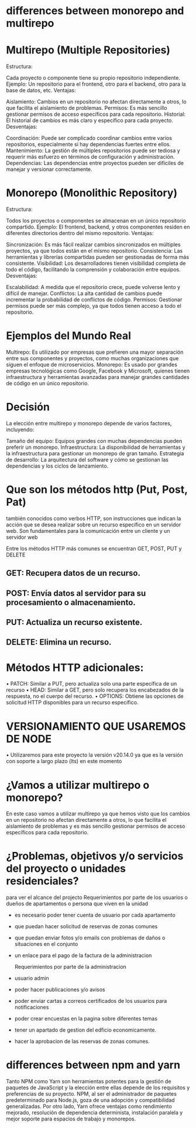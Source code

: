 # differences between monorepo and multirepo

# Multirepo (Multiple Repositories)
Estructura:

Cada proyecto o componente tiene su propio repositorio independiente.
Ejemplo: Un repositorio para el frontend, otro para el backend, otro para la base de datos, etc.
Ventajas: 

Aislamiento: Cambios en un repositorio no afectan directamente a otros, lo que facilita el aislamiento de problemas.
Permisos: Es más sencillo gestionar permisos de acceso específicos para cada repositorio.
Historial: El historial de cambios es más claro y específico para cada proyecto.
Desventajas:

Coordinación: Puede ser complicado coordinar cambios entre varios repositorios, especialmente si hay dependencias fuertes entre ellos.
Mantenimiento: La gestión de múltiples repositorios puede ser tediosa y requerir más esfuerzo en términos de configuración y administración.
Dependencias: Las dependencias entre proyectos pueden ser difíciles de manejar y versionar correctamente.




# Monorepo (Monolithic Repository)
Estructura:

Todos los proyectos o componentes se almacenan en un único repositorio compartido.
Ejemplo: El frontend, backend, y otros componentes residen en diferentes directorios dentro del mismo repositorio.
Ventajas:

Sincronización: Es más fácil realizar cambios sincronizados en múltiples proyectos, ya que todos están en el mismo repositorio.
Consistencia: Las herramientas y librerías compartidas pueden ser gestionadas de forma más consistente.
Visibilidad: Los desarrolladores tienen visibilidad completa de todo el código, facilitando la comprensión y colaboración entre equipos.
Desventajas:

Escalabilidad: A medida que el repositorio crece, puede volverse lento y difícil de manejar.
Conflictos: La alta cantidad de cambios puede incrementar la probabilidad de conflictos de código.
Permisos: Gestionar permisos puede ser más complejo, ya que todos tienen acceso a todo el repositorio.


# Ejemplos del Mundo Real
Multirepo: Es utilizado por empresas que prefieren una mayor separación entre sus componentes y proyectos, como muchas organizaciones que siguen el enfoque de microservicios.
Monorepo: Es usado por grandes empresas tecnológicas como Google, Facebook y Microsoft, quienes tienen infraestructura y herramientas avanzadas para manejar grandes cantidades de código en un único repositorio.

# Decisión
La elección entre multirepo y monorepo depende de varios factores, incluyendo:

Tamaño del equipo: Equipos grandes con muchas dependencias pueden preferir un monorepo.
Infraestructura: La disponibilidad de herramientas y la infraestructura para gestionar un monorepo de gran tamaño.
Estrategia de desarrollo: La arquitectura del software y cómo se gestionan las dependencias y los ciclos de lanzamiento.


# Que son los métodos http (Put, Post, Pat)


también conocidos como verbos HTTP, son instrucciones que indican la acción que se desea realizar sobre un recurso específico en un servidor web. Son fundamentales para la comunicación entre un cliente y un servidor web

Entre los métodos HTTP más comunes se encuentran GET, POST, PUT y DELETE
## GET: Recupera datos de un recurso.
## POST: Envía datos al servidor para su procesamiento o almacenamiento.
## PUT: Actualiza un recurso existente.
## DELETE: Elimina un recurso.


# Métodos HTTP adicionales:

•	PATCH: Similar a PUT, pero actualiza solo una parte específica de un recurso
•	HEAD: Similar a GET, pero solo recupera los encabezados de la respuesta, no el cuerpo del recurso.
•	OPTIONS: Obtiene las opciones de solicitud HTTP disponibles para un recurso específico.




# VERSIONAMIENTO QUE USAREMOS DE NODE


•	Utilizaremos para este proyecto la versión v20.14.0 ya que es la versión con soporte a largo plazo (lts) en este momento

# ¿Vamos a utilizar multirepo o monorepo?

En este caso vamos a utilizar multirepo ya que hemos visto que los cambios en un repositorio no afectan directamente a otros, lo que facilita el aislamiento de problemas  y es más sencillo gestionar permisos de acceso específicos para cada repositorio.

# ¿Problemas, objetivos y/o servicios del proyecto o unidades residenciales?
para ver el alcance del projecto 
  Requerimientos por parte de los usuarios o dueños de apartamentos o persona que viven en la unidad
- es necesario poder tener cuenta de usuario por cada apartamento
- que puedan hacer solicitud de reservas de zonas comunes
- que puedan enviar fotos y/o emails con problemas de daños o situaciones en el conjunto
- un enlace para el pago de la factura de la administracion


  Requerimientos por parte de la administracion
- usuario admin
- poder hacer publicaciones y/o avisos
- poder enviar cartas a correos certificados de los usuarios para notificaciones
- poder crear encuestas en la pagina sobre diferentes temas
- tener un apartado de gestion del edficio economicamente.
- hacer la aprobacion de las reservas de zonas comunes.


# differences between npm and yarn


Tanto NPM como Yarn son herramientas potentes para la gestión de paquetes de JavaScript y la elección entre ellas depende de los requisitos y preferencias de su proyecto. NPM, al ser el administrador de paquetes predeterminado para Node.js, goza de una adopción y compatibilidad generalizadas. Por otro lado, Yarn ofrece ventajas como rendimiento mejorado, resolución de dependencia determinista, instalación paralela y mejor soporte para espacios de trabajo y monorepos.


